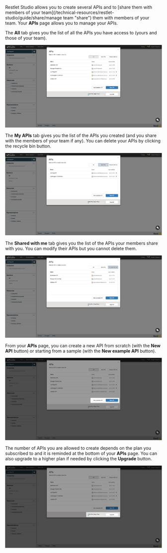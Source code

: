 Restlet Studio allows you to create several APIs and to [share them with members of your team](/technical-resources/restlet-studio/guide/share/manage team "share") them with members of your team. Your **APIs** page allows you to manage your APIs.

The **All** tab gives you the list of all the APIs you have access to (yours and those of your team).

![All my APIs](images/all-my-apis.jpg "All my APIs")

The **My APIs** tab gives you the list of the APIs you created (and you share with the members of your team if any). You can delete your APIs by clicking the recycle bin button.

![Only my APIs](images/only-my-apis.jpg "Only my APIs")

The **Shared with me** tab gives you the list of the APIs your members share with you. You can modify their APIs but you cannot delete them.

![APIs shared with me](images/apis-shared-with-me.jpg "APIs shared with me")

From your **APIs** page, you can create a new API from scratch (with the **New API** button) or starting from a sample (with the **New example API** button).

![New APIs](images/new-api.jpg "New APIs")

The number of APIs you are allowed to create depends on the plan you subscribed to and it is reminded at the bottom of your **APIs** page.
You can also upgrade to a higher plan if needed by clicking the **Upgrade** button.

![Upgrade](images/upgrade.jpg "Upgrade")
